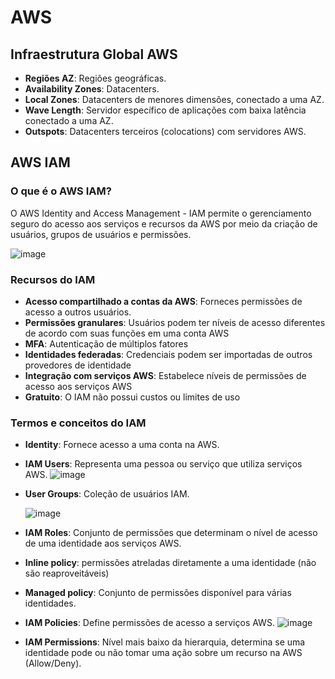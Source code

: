 # AWS

## Infraestrutura Global AWS

- **Regiões AZ**: Regiões geográficas.
- **Availability Zones**: Datacenters.
- **Local Zones**: Datacenters de menores dimensões, conectado a uma AZ.
- **Wave Length**: Servidor específico de aplicações com baixa latência conectado a uma AZ.
- **Outspots**: Datacenters terceiros (colocations) com servidores AWS.

## AWS IAM

### O que é o AWS IAM?

O AWS Identity and Access Management - IAM permite o gerenciamento seguro do acesso aos serviços e recursos da AWS por meio da criação de usuários, grupos de usuários e permissões.

![image](https://github.com/Vicentebg/DevOps/assets/19577547/d965c4c8-8cdb-46b6-bff5-5a491214bef3)

### Recursos do IAM

- **Acesso compartilhado a contas da AWS**: Forneces permissões de acesso a outros usuários.
- **Permissões granulares**: Usuários podem ter níveis de acesso diferentes de acordo com suas funções em uma conta AWS
- **MFA**: Autenticação de múltiplos fatores
- **Identidades federadas**: Credenciais podem ser importadas de outros provedores de identidade
- **Integração com serviços AWS**: Estabelece níveis de permissões de acesso aos serviços AWS 
- **Gratuito**: O IAM não possui custos ou limites de uso

### Termos e conceitos do IAM

- **Identity**: Fornece acesso a uma conta na AWS.
- **IAM Users**: Representa uma pessoa ou serviço que utiliza serviços AWS.
![image](https://github.com/Vicentebg/DevOps/assets/19577547/f9c51b55-77a3-4d99-bb92-d89ce9268622)

- **User Groups**: Coleção de usuários IAM.

    ![image](https://github.com/Vicentebg/DevOps/assets/19577547/3c0bd019-7df3-4b05-92ce-85cab791bc76)

- **IAM Roles**: Conjunto de permissões que determinam o nível de acesso de uma identidade aos serviços AWS.
- **Inline policy**: permissões atreladas diretamente a uma identidade (não são reaproveitáveis)
- **Managed policy**: Conjunto de permissões disponível para várias identidades.
- **IAM Policies**: Define permissões de acesso a serviços AWS. 
![image](https://github.com/Vicentebg/DevOps/assets/19577547/f97ea3e9-b1e4-4381-819a-df7443068d65)
- **IAM Permissions**: Nível mais baixo da hierarquia, determina se uma identidade pode ou não tomar uma ação sobre um recurso na AWS (Allow/Deny).